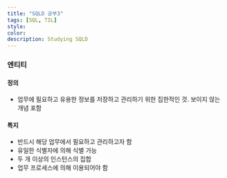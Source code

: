 ```yaml
---
title: "SQLD 공부3"
tags: [SQL, TIL]
style:
color:
description: Studying SQLD
---
```


### 엔티티

#### 정의
 - 업무에 필요하고 유용한 정보를 저장하고 관리하기 위한 집한적인 것. 보이지 않는 개념 포함

#### 특지
 - 반드시 해당 업무에서 필요하고 관리하고자 함
 - 유일한 식별자에 의해 식별 가능
 - 두 개 이상의 인스턴스의 집합
 - 업무 프로세스에 의해 이용되어야 함